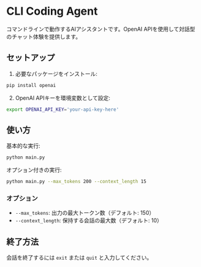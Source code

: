 # CLI Coding Agent

コマンドラインで動作するAIアシスタントです。OpenAI APIを使用して対話型のチャット体験を提供します。

## セットアップ

1. 必要なパッケージをインストール:
```bash
pip install openai
```

2. OpenAI APIキーを環境変数として設定:
```bash
export OPENAI_API_KEY='your-api-key-here'
```

## 使い方

基本的な実行:
```bash
python main.py
```

オプション付きの実行:
```bash
python main.py --max_tokens 200 --context_length 15
```

### オプション
- `--max_tokens`: 出力の最大トークン数（デフォルト: 150）
- `--context_length`: 保持する会話の最大数（デフォルト: 10）

## 終了方法
会話を終了するには `exit` または `quit` と入力してください。
